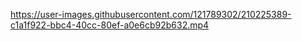 

https://user-images.githubusercontent.com/121789302/210225389-c1a1f922-bbc4-40cc-80ef-a0e6cb92b632.mp4

